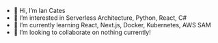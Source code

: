 - 👋 Hi, I’m Ian Cates
- 👀 I’m interested in Serverless Architecture, Python, React, C#
- 🌱 I’m currently learning React, Next.js, Docker, Kubernetes, AWS SAM
- 💞️ I’m looking to collaborate on nothing currently!

<!---
iancatez/iancatez is a ✨ special ✨ repository because its `README.md` (this file) appears on your GitHub profile.
You can click the Preview link to take a look at your changes.
--->
